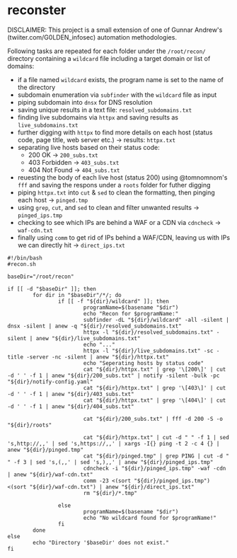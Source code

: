 # reconster

DISCLAIMER: This project is a small extension of one of Gunnar Andrew's (twiiter.com/G0LDEN_infosec) automation methodologies. 

Following tasks are repeated for each folder under the `/root/recon/` directory containing a `wildcard` file including a target domain or list of domains:

- if a file named `wildcard` exists, the program name is set to the name of the directory
- subdomain enumeration via `subfinder` with the `wildcard` file as input
- piping subdomain into `dnsx` for DNS resolution
- saving unique results in a text file: `resolved_subdomains.txt`
- finding live subdomains via `httpx` and saving results as `live_subdomains.txt`
- further digging with `httpx` to find more details on each host (status code, page title, web server etc.) → results: `httpx.txt`
- separating live hosts based on their status code:
    - 200 OK → `200_subs.txt`
    - 403 Forbidden → `403_subs.txt`
    - 404 Not Found → `404_subs.txt`
- reuesting the body of each live host (status 200) using @tomnomnom's `fff` and saving the respons under a `roots` folder for futher digging
- piping `httpx.txt` into `cut` & `sed` to clean the formatting, then pinging each host -> `pinged.tmp`
- using `grep`, `cut`, and `sed` to clean and filter unwanted results -> `pinged_ips.tmp`
- checking to see which IPs are behind a WAF or a CDN via `cdncheck` ->  `waf-cdn.txt`
- finally using `comm` to get rid of IPs behind a WAF/CDN, leaving us with IPs we can directly hit -> `direct_ips.txt`
 
```
#!/bin/bash
#recon.sh

baseDir="/root/recon"

if [[ -d "$baseDir" ]]; then
        for dir in "$baseDir"/*/; do
                if [[ -f "${dir}/wildcard" ]]; then
                        programName=$(basename "$dir")
                        echo "Recon for $programName:"
                        subfinder -dL "${dir}/wildcard" -all -silent | dnsx -silent | anew -q "${dir}/resolved_subdomains.txt"
                        httpx -l "${dir}/resolved_subdomains.txt" -silent | anew "${dir}/live_subdomains.txt"
                        echo "..."
                        httpx -l "${dir}/live_subdomains.txt" -sc -title -server -nc -silent | anew "${dir}/httpx.txt"
                        echo "Seperating hosts by status code"
                        cat "${dir}/httpx.txt" | grep '\[200\]' | cut -d ' ' -f 1 | anew "${dir}/200_subs.txt" | notify -silent -bulk -pc "${dir}/notify-config.yaml"
                        cat "${dir}/httpx.txt" | grep '\[403\]' | cut -d ' ' -f 1 | anew "${dir}/403_subs.txt"
                        cat "${dir}/httpx.txt" | grep '\[404\]' | cut -d ' ' -f 1 | anew "${dir}/404_subs.txt"

                        cat "${dir}/200_subs.txt" | fff -d 200 -S -o "${dir}/roots"

                        cat "${dir}/httpx.txt" | cut -d " " -f 1 | sed 's,http://,,' | sed 's,https://,,' | xargs -I{} ping -t 2 -c 4 {} | anew "${dir}/pinged.tmp"
                        cat "${dir}/pinged.tmp" | grep PING | cut -d " " -f 3 | sed 's,(,,' | sed 's,),,' | anew "${dir}/pinged_ips.tmp"
                        cdncheck -i "${dir}/pinged_ips.tmp" -waf -cdn | anew "${dir}/waf-cdn.txt"
                        comm -23 <(sort "${dir}/pinged_ips.tmp") <(sort "${dir}/waf-cdn.txt") | anew "${dir}/direct_ips.txt"
                        rm "${dir}/*.tmp"

                else
                        programName=$(basename "$dir")
                        echo "No wildcard found for $programName!"
                fi
        done
else
        echo "Directory '$baseDir' does not exist."
fi
```

<br>
<br>
